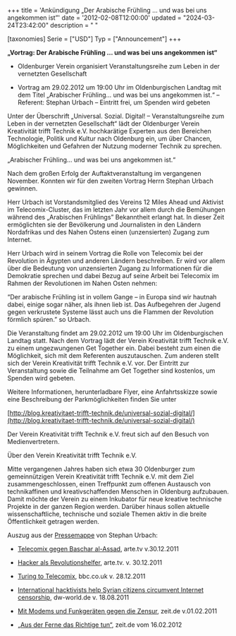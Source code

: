 +++
title = 'Ankündigung „Der Arabische Frühling … und was bei uns angekommen ist”'
date = '2012-02-08T12:00:00'
updated = "2024-03-24T23:42:00"
description = " "

[taxonomies]
Serie = ["USD"]
Typ = ["Announcement"]
+++

**„Vortrag: Der Arabische Frühling … und was bei uns angekommen ist“**

- Oldenburger Verein organisiert Veranstaltungsreihe zum
  Leben in der vernetzten Gesellschaft

- Vortrag am 29.02.2012 um 19:00 Uhr im Oldenburgischen
  Landtag mit dem Titel „Arabischer Frühling… und was bei uns
  angekommen ist.“ – Referent: Stephan Urbach – Eintritt frei, um
  Spenden wird gebeten

Unter der Überschrift „Universal. Sozial. Digital! – Veranstaltungsreihe zum Leben in der vernetzten Gesellschaft“ lädt
der Oldenburger Verein Kreativität trifft Technik e.V. hochkarätige Experten aus den Bereichen Technologie, Politik und
Kultur nach Oldenburg ein, um über Chancen, Möglichkeiten und Gefahren der Nutzung moderner Technik zu sprechen.

„Arabischer Frühling… und was bei uns angekommen ist.“

Nach dem großen Erfolg der Auftaktveranstaltung im vergangenen November. Konnten wir für den zweiten Vortrag Herrn
Stephan Urbach gewinnen.

Herr Urbach ist Vorstandsmitglied des Vereins 12 Miles Ahead und Aktivist im Telecomix-Cluster, das im letzten Jahr vor
allem durch die Bemühungen während des „Arabischen Frühlings” Bekanntheit erlangt hat. In dieser Zeit ermöglichten sie
der Bevölkerung und Journalisten in den Ländern Nordafrikas und des Nahen Ostens einen (unzensierten) Zugang zum
Internet.

Herr Urbach wird in seinem Vortrag die Rolle von Telecomix bei der Revolution in Ägypten und anderen Ländern
beschreiben. Er wird vor allem über die Bedeutung von unzensierten Zugang zu Informationen für die Demokratie sprechen
und dabei Bezug auf seine Arbeit bei Telecomix im Rahmen der Revolutionen im Nahen Osten nehmen:

“Der arabische Frühling ist in vollem Gange – in Europa sind wir hautnah dabei, einige sogar näher, als ihnen lieb ist.
Das Aufbegehren der Jugend gegen verkrustete Systeme lässt auch uns die Flammen der Revolution förmlich spüren.” so
Urbach.

Die Veranstaltung findet am 29.02.2012 um 19:00 Uhr im Oldenburgischen Landtag statt. Nach dem Vortrag lädt der Verein
Kreativität trifft Technik e.V. zu einem ungezwungenen Get Together ein. Dabei besteht zum einen die Möglichkeit, sich
mit dem Referenten auszutauschen. Zum anderen stellt sich der Verein Kreativität trifft Technik e.V. vor. Der Eintritt
zur Veranstaltung sowie die Teilnahme am Get Together sind kostenlos, um Spenden wird gebeten.

Weitere Informationen, herunterladbare Flyer, eine
Anfahrtsskizze sowie eine Beschreibung der Parkmöglichkeiten
finden Sie unter

[http://blog.kreativitaet-trifft-technik.de/universal-sozial-digital/](http://blog.kreativitaet-trifft-technik.de/universal-sozial-digital/)

Der Verein Kreativität trifft Technik e.V. freut sich auf den Besuch von Medienvertretern.

Über den Verein Kreativität trifft Technik e.V.

Mitte vergangenen Jahres haben sich etwa 30 Oldenburger zum gemeinnützigen Verein Kreativität trifft Technik e.V. mit
dem Ziel zusammengeschlossen, einen Treffpunkt zum offenen Austausch von technikaffinen und kreativschaffenden Menschen
in Oldenburg aufzubauen. Damit möchte der Verein zu einem Inkubator für neue kreative technische Projekte in der ganzen
Region werden. Darüber hinaus sollen aktuelle wissenschaftliche, technische und soziale Themen aktiv in die breite
Öffentlichkeit getragen werden.

Auszug aus der [Pressemappe](http://stephanurbach.de/medienundvortraege) von Stephan Urbach:

- [Telecomix gegen Baschar al-Assad](http://www.arte.tv/de/Telecomix-gegen-Baschar-al-Assad/6300170.html), arte.tv
  v.30.12.2011

- [Hacker als Revolutionshelfer](http://www.arte.tv/de/Der-Krieg-um-das-Internet-_E2_80_93-Hacker-als-Revolutionshelfer/6299208.html),
  arte.tv. v. 30.12.2011

- [Turing to Telecomix](http://www.bbc.co.uk/blogs/outriders/2011/12/turing_to_telecomix.shtml), bbc.co.uk v.
  28.12.2011

- [International hacktivists help Syrian citizens circumvent Internet censorship](http://www.dw-world.de/dw/article/0,,15324784,00.html),
  dw-world.de v. 18.08.2011

- [Mit Modems und Funkgeräten gegen die Zensur](http://www.zeit.de/digital/internet/2011-02/aegypten-funk-netzsperre),
  zeit.de v.01.02.2011

- [„Aus der Ferne das Richtige tun“](http://www.zeit.de/politik/ausland/2012-02/syrien-aktivisten-urbach), zeit.de vom
  16.02.2012

